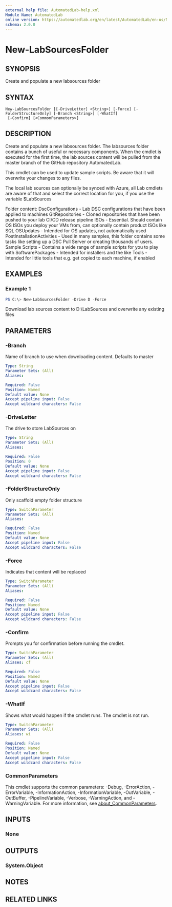 ```yaml
---
external help file: AutomatedLab-help.xml
Module Name: AutomatedLab
online version: https://automatedlab.org/en/latest/AutomatedLab/en-us/New-LabSourcesFolder
schema: 2.0.0
---
```


# New-LabSourcesFolder

## SYNOPSIS
Create and populate a new labsources folder

## SYNTAX

```
New-LabSourcesFolder [[-DriveLetter] <String>] [-Force] [-FolderStructureOnly] [-Branch <String>] [-WhatIf]
 [-Confirm] [<CommonParameters>]
```

## DESCRIPTION
Create and populate a new labsources folder. The labsources folder contains a bunch
of useful or necessary components. When the cmdlet is executed for the first time, the
lab sources content will be pulled from the master branch of the GitHub repository AutomatedLab.

This cmdlet can be used to update sample scripts. Be aware that it will overwrite your changes to any files.

The local lab sources can optionally be synced with Azure, all Lab cmdlets are aware of that and select the
correct location for you, if you use the variable $LabSources

Folder content:
DscConfigurations - Lab DSC configurations that have been applied to machines
GitRepositories - Cloned repositories that have been pushed to your lab CI/CD release pipeline
ISOs - Essential. Should contain OS ISOs you deploy your VMs from, can optionally contain product ISOs like SQL
OSUpdates - Intended for OS updates, not automatically used
PostInstallationActivities - Used in many samples, this folder contains some tasks like setting up a DSC Pull Server or creating thousands of users.
Sample Scripts - Contains a wide range of sample scripts for you to play with
SoftwarePackages - Intended for installers and the like
Tools - Intended for little tools that e.g. get copied to each machine, if enabled

## EXAMPLES

### Example 1
```powershell
PS C:\> New-LabSourcesFolder -Drive D -Force
```

Download lab sources content to D:\LabSources and overwrite any existing files

## PARAMETERS

### -Branch
Name of branch to use when downloading content. Defaults to master

```yaml
Type: String
Parameter Sets: (All)
Aliases:

Required: False
Position: Named
Default value: None
Accept pipeline input: False
Accept wildcard characters: False
```

### -DriveLetter
The drive to store LabSources on

```yaml
Type: String
Parameter Sets: (All)
Aliases:

Required: False
Position: 0
Default value: None
Accept pipeline input: False
Accept wildcard characters: False
```

### -FolderStructureOnly
Only scaffold empty folder structure

```yaml
Type: SwitchParameter
Parameter Sets: (All)
Aliases:

Required: False
Position: Named
Default value: None
Accept pipeline input: False
Accept wildcard characters: False
```

### -Force
Indicates that content will be replaced

```yaml
Type: SwitchParameter
Parameter Sets: (All)
Aliases:

Required: False
Position: Named
Default value: None
Accept pipeline input: False
Accept wildcard characters: False
```

### -Confirm
Prompts you for confirmation before running the cmdlet.

```yaml
Type: SwitchParameter
Parameter Sets: (All)
Aliases: cf

Required: False
Position: Named
Default value: None
Accept pipeline input: False
Accept wildcard characters: False
```

### -WhatIf
Shows what would happen if the cmdlet runs.
The cmdlet is not run.

```yaml
Type: SwitchParameter
Parameter Sets: (All)
Aliases: wi

Required: False
Position: Named
Default value: None
Accept pipeline input: False
Accept wildcard characters: False
```

### CommonParameters
This cmdlet supports the common parameters: -Debug, -ErrorAction, -ErrorVariable, -InformationAction, -InformationVariable, -OutVariable, -OutBuffer, -PipelineVariable, -Verbose, -WarningAction, and -WarningVariable. For more information, see [about_CommonParameters](http://go.microsoft.com/fwlink/?LinkID=113216).

## INPUTS

### None
## OUTPUTS

### System.Object
## NOTES

## RELATED LINKS


